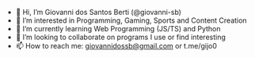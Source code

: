 - 👋 Hi, I’m Giovanni dos Santos Berti (@giovanni-sb)
- 👀 I’m interested in Programming, Gaming, Sports and Content Creation
- 🌱 I’m currently learning Web Programming (JS/TS) and Python
- 💞️ I’m looking to collaborate on programs I use or find interesting
- 📫 How to reach me: giovannidossb@gmail.com or t.me/gijo0

<!---
giovanni-sb/giovanni-sb is a ✨ special ✨ repository because its `README.md` (this file) appears on your GitHub profile.
You can click the Preview link to take a look at your changes.
--->
